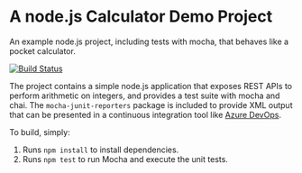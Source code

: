 A node.js Calculator Demo Project
==============================================
An example node.js project, including tests with mocha, that behaves like
a pocket calculator.

[![Build Status](https://dev.azure.com/AzDevOpOrg/CalculatorDemo/_apis/build/status/meongithub2017.Calculator-Demo?branchName=master)](https://dev.azure.com/AzDevOpOrg/CalculatorDemo/_build/latest?definitionId=1&branchName=master)

The project contains a simple node.js application that exposes REST APIs
to perform arithmetic on integers, and provides a test suite with mocha
and chai.  The `mocha-junit-reporters` package is included to provide XML
output that can be presented in a continuous integration tool like
[Azure DevOps](https://azure.com/devops).

To build, simply:

1. Runs `npm install` to install dependencies.
2. Runs `npm test` to run Mocha and execute the unit tests.

